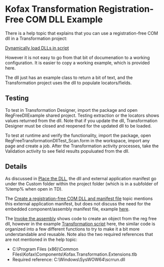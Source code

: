 # Kofax Transformation Registration-Free COM DLL Example

There is a help topic that explains that you can use a registration-free COM dll in a Transformation project:

[Dynamically load DLLs in script](https://docshield.kofax.com/KTA/en_US/7.8.0-dpm5ap0jk8/help/SD/ScriptDocumentation/c_DynamicallyLoadDLLsinScript.html)

However it is not easy to go from that bit of documenation to a working configuration.  It is easier to copy a working example, which is provided here.

The dll just has an example class to return a bit of text, and the Transformation project uses the dll to populate locators/fields.

## Testing

To test in Transformation Designer, import the package and open RegFreeDllExample shared project.  Testing extraction or the locators shows values returned from the dll.  Note that if you update the dll, Transformation Designer must be closed and reopened for the updated dll to be loaded.

To test at runtime and verify the functionality, import the package, open RegFreeTransformationDllTest_Scan.form in the workspace, import any page and create a job.  After the Transformation activity processes, take the Validation activity to see field results populuated from the dll.

## Details

As discussed in [Place the DLL](https://docshield.kofax.com/KTA/en_US/7.8.0-dpm5ap0jk8/help/SD/ScriptDocumentation/t_PlacetheDLL.html), the dll and external application manifest go under the Custom folder within the project folder (which is in a subfolder of %temp% when open in TD).  

The [Create a registration-free COM DLL and manifest file](https://docshield.kofax.com/KTA/en_US/7.8.0-dpm5ap0jk8/help/SD/ScriptDocumentation/c_CreateaRegistrationFreeCOMDLLandManifestFile.html) topic mentions this external application manifest, but does not discuss the need for the embedded component/assembly manifest file, example [here](https://github.com/smklancher/KofaxTransformationRegFreeComDll/blob/main/DllSource/app.manifest).

The [Invoke the assembly](https://docshield.kofax.com/KTA/en_US/7.8.0-dpm5ap0jk8/help/SD/ScriptDocumentation/c_InvoketheAssembly.html) shows code to create an object from the reg free dll, however in the example [Transformation script](https://github.com/smklancher/KofaxTransformationRegFreeComDll/blob/main/TransformationScript/_ProjectClass.vb) here, the similar code is organized into a few different functions to try to make it a bit more understandable and reusable.  Note also the two required references that are not mentioned in the help topic:

* C:\Program Files (x86)\Common Files\Kofax\Components\Kofax.Transformation.Extensions.tlb
* Required reference: C:\Windows\SysWOW64\scrrun.dll
